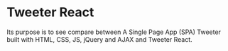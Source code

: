 # Tweeter React

Its purpose is to see compare between A Single Page App (SPA) Tweeter built with HTML, CSS, JS, jQuery and AJAX and Tweeter React.
